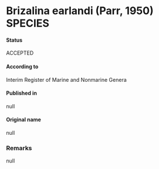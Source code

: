 Brizalina earlandi (Parr, 1950) SPECIES
=======

#### Status
ACCEPTED

#### According to
Interim Register of Marine and Nonmarine Genera

#### Published in
null

#### Original name
null

### Remarks
null
